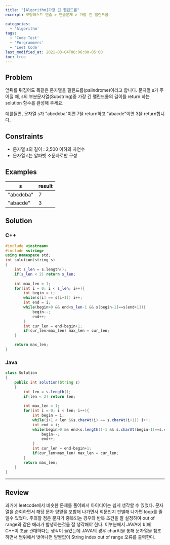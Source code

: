```yaml
---
title: "[Algorithm]가장 긴 팰린드롬"
excerpt: 코딩테스트 연습 > 연습문제 > 가장 긴 팰린드롬

categories:
  - 'Algorithm'
tags:
  - 'Code Test'
  - 'Porgrammers'
  - 'Leet Code'
last_modified_at: 2021-03-04T08:06:00-05:00
toc: true
---
```


## Problem

앞뒤를 뒤집어도 똑같은 문자열을 팰린드롬(palindrome)이라고 합니다.
문자열 s가 주어질 때, s의 부분문자열(Substring)중 가장 긴 팰린드롬의 길이를 return 하는 solution 함수를 완성해 주세요.

예를들면, 문자열 s가 "abcdcba"이면 7을 return하고 "abacde"이면 3을 return합니다.

## Constraints  

- 문자열 s의 길이 : 2,500 이하의 자연수
- 문자열 s는 알파벳 소문자로만 구성

## Examples

s|result
-|------
"abcdcba"|7
"abacde"|3

## Solution

### C++

```c++
#include <iostream>
#include <string>
using namespace std;
int solution(string s)
{
    int s_len = s.length();
    if(s_len < 2) return s_len;
        
    int max_len = 1;
    for(int i = 0; i < s_len; i++){
        int begin = i;
        while(s[i] == s[i+1]) i++;
        int end = i;
        while(begin>0 && end<s_len-1 && s[begin-1]==s[end+1]){
            begin--;
            end++;
        }
        int cur_len = end-begin+1;
        if(cur_len>max_len) max_len = cur_len;
    }

    return max_len;
}
```

### Java

```java
class Solution
{
    public int solution(String s)
    {   
        int len = s.length();
        if(len < 2) return len;
        
        int max_len = 1;
        for(int i = 0; i < len; i++){
            int begin = i;
            while(i+1 < len &&s.charAt(i) == s.charAt(i+1)) i++;
            int end = i;
            while(begin>0 && end<s.length()-1 && s.charAt(begin-1)==s.charAt(end+1)){
                begin--;
                end++;
            }
            int cur_len = end-begin+1;
            if(cur_len>max_len) max_len = cur_len;
        }
        return max_len;
    }
}
```

---

## Review  

과거에 leetcode에서 비슷한 문제를 풀어봐서 아이디어는 쉽게 생각할 수 있었다. 문자열을 순회하면서 해당 문자 양옆을 포함해 나가면서 회문인지 판별해 나가면 loop를 줄일수 있었다. 주의할 점은 문자가 중복되는 경우와 반복 조건을 잘 설정하여 out of range와 같은 에러가 발생하는것을 잘 생각해야 한다. 이부분에서 JAVA에 비해 C++이 조금 관대하다는 생각이 들었는데 JAVA의 경우 charAt을 통해 문자열을 참조하면서 범위에서 벗어나면 얄짤없이 String index out of range 오류를 출력한다.